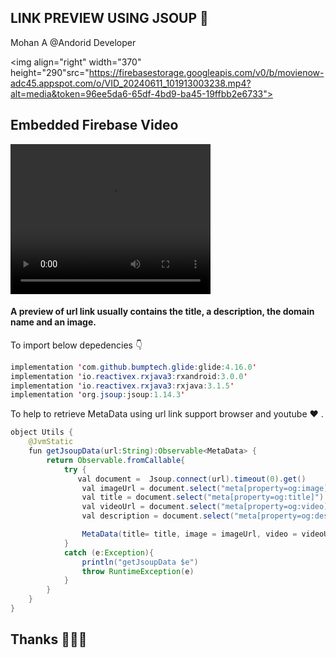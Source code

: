 ## LINK PREVIEW USING JSOUP 🔗

Mohan A @Andorid Developer

<img align="right" width="370" height="290"src="https://firebasestorage.googleapis.com/v0/b/movienow-adc45.appspot.com/o/VID_20240611_101913003238.mp4?alt=media&token=96ee5da6-65df-4bd9-ba45-19ffbb2e6733">

## Embedded Firebase Video

<video width="320" height="240" controls>
  <source src="https://firebasestorage.googleapis.com/v0/b/movienow-adc45.appspot.com/o/VID_20240611_101913003238.mp4?alt=media&token=96ee5da6-65df-4bd9-ba45-19ffbb2e6733" type="video/mp4">
</video>


#### A preview of url link usually contains the title, a description, the domain name and an image.

To import below depedencies 👇
```java
implementation 'com.github.bumptech.glide:glide:4.16.0'
implementation 'io.reactivex.rxjava3:rxandroid:3.0.0'
implementation 'io.reactivex.rxjava3:rxjava:3.1.5'
implementation 'org.jsoup:jsoup:1.14.3'
```
To help to retrieve MetaData using url link support browser and youtube ❤️ .

```java
object Utils {
    @JvmStatic
    fun getJsoupData(url:String):Observable<MetaData> {
        return Observable.fromCallable{
            try {
               val document =  Jsoup.connect(url).timeout(0).get()
                val imageUrl = document.select("meta[property=og:image]").attr("content")
                val title = document.select("meta[property=og:title]").attr("content")
                val videoUrl = document.select("meta[property=og:video]").attr("content")
                val description = document.select("meta[property=og:description]").attr("content")

                MetaData(title= title, image = imageUrl, video = videoUrl, description = description)
            }
            catch (e:Exception){
                println("getJsoupData $e")
                throw RuntimeException(e)
            }
        }
    }
}
```
## Thanks 👨🏻‍💻

